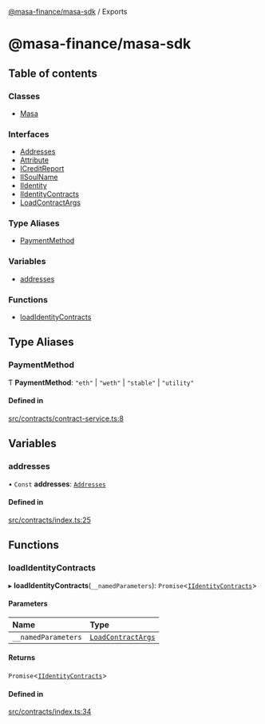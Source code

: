 [@masa-finance/masa-sdk](README.md) / Exports

# @masa-finance/masa-sdk

## Table of contents

### Classes

- [Masa](classes/Masa.md)

### Interfaces

- [Addresses](interfaces/Addresses.md)
- [Attribute](interfaces/Attribute.md)
- [ICreditReport](interfaces/ICreditReport.md)
- [IISoulName](interfaces/IISoulName.md)
- [IIdentity](interfaces/IIdentity.md)
- [IIdentityContracts](interfaces/IIdentityContracts.md)
- [LoadContractArgs](interfaces/LoadContractArgs.md)

### Type Aliases

- [PaymentMethod](modules.md#paymentmethod)

### Variables

- [addresses](modules.md#addresses)

### Functions

- [loadIdentityContracts](modules.md#loadidentitycontracts)

## Type Aliases

### PaymentMethod

Ƭ **PaymentMethod**: ``"eth"`` \| ``"weth"`` \| ``"stable"`` \| ``"utility"``

#### Defined in

[src/contracts/contract-service.ts:8](https://github.com/masa-finance/masa-sdk/blob/d4e7116/src/contracts/contract-service.ts#L8)

## Variables

### addresses

• `Const` **addresses**: [`Addresses`](interfaces/Addresses.md)

#### Defined in

[src/contracts/index.ts:25](https://github.com/masa-finance/masa-sdk/blob/d4e7116/src/contracts/index.ts#L25)

## Functions

### loadIdentityContracts

▸ **loadIdentityContracts**(`__namedParameters`): `Promise`<[`IIdentityContracts`](interfaces/IIdentityContracts.md)\>

#### Parameters

| Name | Type |
| :------ | :------ |
| `__namedParameters` | [`LoadContractArgs`](interfaces/LoadContractArgs.md) |

#### Returns

`Promise`<[`IIdentityContracts`](interfaces/IIdentityContracts.md)\>

#### Defined in

[src/contracts/index.ts:34](https://github.com/masa-finance/masa-sdk/blob/d4e7116/src/contracts/index.ts#L34)
